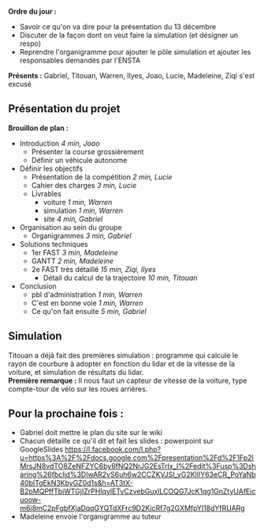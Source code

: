 **Ordre du jour :**
* Savoir ce qu'on va dire pour la présentation du 13 décembre
* Discuter de la façon dont on veut faire la simulation (et désigner un respo)
* Reprendre l'organigramme pour ajouter le pôle simulation et ajouter les responsables demandés par l'ENSTA

**Présents :** Gabriel, Titouan, Warren, Ilyes, Joao, Lucie, Madeleine, Ziqi s'est excusé

## Présentation du projet

**Brouillon de plan :**

* Introduction *4 min, Joao*
  * Présenter la course grossièrement
  * Définir un véhicule autonome
* Définir les objectifs
  * Présentation de la compétition *2 min, Lucie*
  * Cahier des charges *3 min, Lucie*
  * Livrables 
    * voiture *1 min, Warren*
    * simulation *1 min, Warren*
    * site *4 min, Gabriel*
* Organisation au sein du groupe 
  * Organigrammes *3 min, Gabriel*
* Solutions techniques
  * 1er FAST *3 min, Madeleine*
  * GANTT *2 min, Madeleine*
  * 2e FAST très détaillé *15 min, Ziqi, Ilyes*
    * Détail du calcul de la trajectoire *10 min, Titouan*
* Conclusion
  * pbl d'administration *1 min, Warren*
  * C'est en bonne voie *1 min, Warren*
  * Ce qu'on fait ensuite *5 min, Gabriel*

## Simulation

Titouan a déjà fait des premières simulation : programme qui calcule le rayon de courbure à adopter en fonction du lidar et de la vitesse de la voiture, et simulation de résultats du lidar.\
**Première remarque :** Il nous faut un capteur de vitesse de la voiture, type compte-tour de vélo sur les roues arrières. 


## Pour la prochaine fois :
* Gabriel doit mettre le plan du site sur le wiki
* Chacun détaille ce qu'il dit et fait les slides : powerpoint sur GoogleSlides https://l.facebook.com/l.php?u=https%3A%2F%2Fdocs.google.com%2Fpresentation%2Fd%2F1Fp2lMrsJN8vdTO8ZeNFZYC6by8fNQ2NrJG2EsTrIx_I%2Fedit%3Fusp%3Dsharing%26fbclid%3DIwAR2vS6uh6w2CCZKVJSI_yG2KllIY63eCR_PoYaNb40bITgEkN3KbyGZ0d1s&h=AT3tX-B2pMQPffTbiWTGjIZrPHIqylETvCzvebGuxlLCOQG7JcK1qg1GnZtyUAfEicuoow-m6i8mC2pFgbfXjaDqqGYQTdXFrc9D2KicRf7g2GXMfpYI18dYfRUARg
* Madeleine envoie l'organigramme au tuteur
